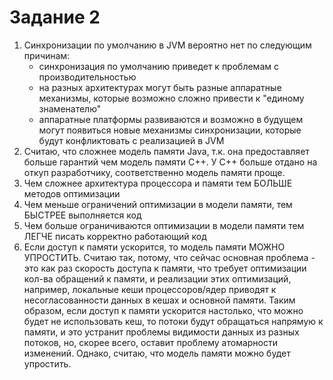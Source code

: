 # Задание 2 #

1. Синхронизации по умолчанию в JVM вероятно нет по следующим причинам:
   * синхронизация по умолчанию приведет к проблемам с производительностью
   * на разных архитектурах могут быть разные аппаратные механизмы,
     которые возможно сложно привести к "единому знаменателю"
   * аппаратные платформы развиваются и возможно в будущем могут появиться новые механизмы
     синхронизации, которые будут конфликтовать с реализацией в JVM
2. Считаю, что сложнее модель памяти Java, т.к. она предоставляет больше гарантий чем модель
   памяти C++. У C++ больше отдано на откуп разработчику, соответственно модель памяти проще.
3. Чем сложнее архитектура процессора и памяти тем БОЛЬШЕ методов оптимизации
4. Чем меньше ограничений оптимизации в модели памяти, тем БЫСТРЕЕ выполняется код
5. Чем больше ограничиваются оптимизации в модели памяти тем ЛЕГЧЕ писать корректно работающий
   код
6. Если доступ к памяти ускорится, то модель памяти МОЖНО УПРОСТИТЬ.
   Считаю так, потому, что сейчас основная проблема - это как раз скорость доступа к памяти,
   что требует оптимизации кол-ва обращений к памяти, и реализации этих оптимизаций, например,
   локальные кеши процессоров/ядер приводят к несогласованности данных в кешах и основной памяти.
   Таким образом, если доступ к памяти ускорится настолько, что можно будет не использовать кеш,
   то потоки будут обращаться напрямую к памяти, и это устранит проблемы видимости данных из разных 
   потоков, но, скорее всего, оставит проблему атомарности изменений. Однако, считаю, что модель
   памяти можно будет упростить.

